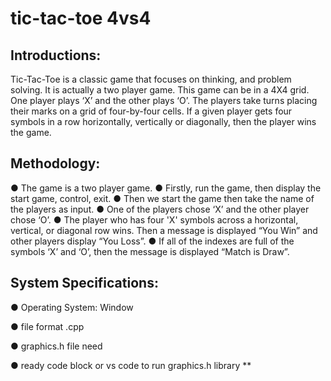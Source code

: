 # tic-tac-toe 4vs4

## Introductions:
Tic-Tac-Toe is a classic game that focuses on thinking, and problem solving. It is actually a two
player game. This game can be in a 4X4 grid. One player plays ‘X’ and the other plays ‘O’. The players take
turns placing their marks on a grid of four-by-four cells. If a given player gets four symbols in a row
horizontally, vertically or diagonally, then the player wins the game.
 
## Methodology:
● The game is a two player game.
● Firstly, run the game, then display the start game, control, exit.
● Then we start the game then take the name of the players as input.
● One of the players chose ‘X’ and the other player chose ‘O’.
● The player who has four 'X' symbols across a horizontal, vertical, or diagonal row wins. Then
a message is displayed “You Win” and other players display “You Loss”.
● If all of the indexes are full of the symbols ‘X’ and ‘O’, then the message is displayed “Match
is Draw”.

## System Specifications:

● Operating System: Window

● file format .cpp

● graphics.h file need

● ready code block or vs code to run graphics.h library
**
